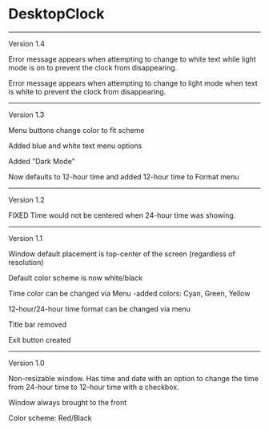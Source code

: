 # DesktopClock
_________________________________________________________________________________________________________________________________________________________________________________
Version 1.4

Error message appears when attempting to change to white text while light mode is on to prevent the clock from disappearing.  

Error message appears when attempting to change to light mode when text is white to prevent the clock from disappearing.  
_________________________________________________________________________________________________________________________________________________________________________________
Version 1.3

Menu buttons change color to fit scheme

Added blue and white text menu options

Added "Dark Mode"

Now defaults to 12-hour time and added 12-hour time to Format menu
_________________________________________________________________________________________________________________________________________________________________________________
Version 1.2

FIXED
Time would not be centered when 24-hour time was showing.
_________________________________________________________________________________________________________________________________________________________________________________
Version 1.1

Window default placement is top-center of the screen (regardless of resolution)

Default color scheme is now white/black

Time color can be changed via Menu
  -added colors: Cyan, Green, Yellow
  
12-hour/24-hour time format can be changed via menu

Title bar removed

Exit button created
_________________________________________________________________________________________________________________________________________________________________________________
Version 1.0

Non-resizable window.  Has time and date with an option to change the time from 24-hour time to 12-hour time with a checkbox.

Window always brought to the front

Color scheme: Red/Black
